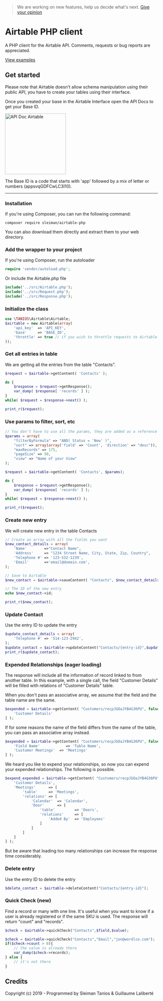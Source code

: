 > We are working on new features, help us decide what's next. 
> [Give your opinion](https://ocb.one/2l2)

# Airtable PHP client
A PHP client for the Airtable API. 
Comments, requests or bug reports are appreciated.

[View examples](examples)

## Get started

Please note that Airtable doesn't allow schema manipulation using their public API, you have to create your tables using their interface.

Once you created your base in the Airtable Interface open the API Docs to get your Base ID.


<img src="examples/img/api-doc-b.png" alt="API Doc Airtable"  width="200">

The Base ID is a code that starts with 'app' followed by a mix of letter or numbers (appsvqGDFCwLC3I10).

---

### Installation

If you're using Composer, you can run the following command:
```
composer require sleiman/airtable-php
```
You can also download them directly and extract them to your web directory.


### Add the wrapper to your project
If you're using Composer, run the autoloader
```php
require 'vendor/autoload.php';
```
Or include the Airtable.php file

```php
include('../src/Airtable.php');
include('../src/Request.php');
include('../src/Response.php');
```
### Initialize the class
```php
use \TANIOS\Airtable\Airtable;
$airtable = new Airtable(array(
    'api_key'  => 'API_KEY',
    'base'     => 'BASE_ID',
    'throttle' => true // if you wish to throttle requests to Airtable's 5/sec limit
));
```
### Get all entries in table
We are getting all the entries from the table "Contacts". 
```php
$request = $airtable->getContent( 'Contacts' );

do {
    $response = $request->getResponse();
    var_dump( $response[ 'records' ] );
}
while( $request = $response->next() );

print_r($request);
```
### Use params to filter, sort, etc
```php
// You don't have to use all the params, they are added as a reference
$params = array(
    "filterByFormula" => "AND( Status = 'New' )",
    "sort" => array(array('field' => 'Count', 'direction' => "desc")),
    "maxRecords" => 175,
    "pageSize" => 50,
    "view" => "Name of your View"
);

$request = $airtable->getContent( 'Contacts', $params);

do {
    $response = $request->getResponse();
    var_dump( $response[ 'records' ] );
}
while( $request = $response->next() );

print_r($request);
```
### Create new entry
We will create new entry in the table Contacts
```php
// Create an array with all the fields you want 
$new_contact_details = array(
    'Name'        =>"Contact Name",
    'Address'     => "1234 Street Name, City, State, Zip, Country",
    'Telephone #' => '123-532-1239',
    'Email'       =>'email@domain.com',
);

// Save to Airtable
$new_contact = $airtable->saveContent( "Contacts", $new_contact_details );

// The ID of the new entry
echo $new_contact->id;

print_r($new_contact);
```

### Update Contact
Use the entry ID to update the entry
```php
$update_contact_details = array(
	'Telephone #' => '514-123-2942',
);
$update_contact = $airtable->updateContent("Contacts/{entry-id}",$update_contact_details);
print_r($update_contact);
```
### Expended Relationships (eager loading)
The response will include all the information of record linked to from another table.
In this example, with a single call, the field "Customer Details" will be filled with relations of "Customer Details" table.

When you don't pass an associative array, we assume that the field and the table name are the same.
```php
$expended = $airtable->getContent( "Customers/recpJGOaJYB4G36PU", false, [
    'Customer Details'
] );
```

If for some reasons the name of the field differs from the name of the table, you can pass an associative array instead.
```php
$expended = $airtable->getContent( "Customers/recpJGOaJYB4G36PU", false, [
    'Field Name' 	        => 'Table Name',
    'Customer Meetings'  => 'Meetings'
] );
```

We heard you like to expend your relationships, so now you can expend your expended relationships.
The following is possible.
```php
$expend_expended = $airtable->getContent( "Customers/recpJGOaJYB4G36PU", false, [
    'Customer Details',
    'Meetings'      => [
        'table'     => 'Meetings',
        'relations' => [
            'Calendar'  => 'Calendar',
            'Door'      => [
                'table'         => 'Doors',
                'relations'     => [
                    'Added By'  => 'Employees'
                ]
            ]
        ]
    ]
] );
```

But be aware that loading too many relationships can increase the response time considerably.

### Delete entry
Use the entry ID to delete the entry
```php
$delete_contact = $airtable->deleteContent("Contacts/{entry-id}");
```

### Quick Check (new)
Find a record or many with one line. It's useful when you want to know if a user is already registered or if the same SKU is used.
The response will return "count" and "records".
```php
$check = $airtable->quickCheck("Contacts",$field,$value);

$check = $airtable->quickCheck("Contacts","Email","jon@wordlco.com");
if($check->count > 0){
    // the value is already there
    var_dump($check->records);
} else {
    // it's not there
}
```

## Credits

Copyright (c) 2019 - Programmed by Sleiman Tanios & Guillaume Laliberté
